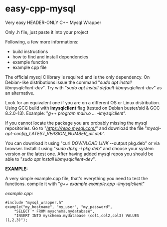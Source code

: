 # easy-cpp-mysql
Very easy HEADER-ONLY C++ Mysql Wrapper

Only .h file, just paste it into your project

Following, a few more informations:
* build instructions
* how to find and install dependencies
* example function
* example cpp file

The official mysql C library is required and is the only dependency.
On Debian-like distributions issue the command "*sudo apt install libmysqlclient-dev*".
Try with "*sudo apt install default-libmysqlclient-dev*" as an alternative.

Look for an equivalent one if you are on a different OS or Linux distribution.
Using GCC build with **lmysqlclient** flag (tested on Debian buster/sid & GCC 8.2.0-13).
Example: "*g++ program main.o ... -lmysqlclient*".

If you cannot locate the package you are probably missing the mysql repositories.
Go to "*https://repo.mysql.com/*" and download the file "*mysql-apt-config_LATEST_VERSION_NUMBER_all.deb*".

You can download it using "curl *DOWNLOAD LINK* --output pkg.deb" or via browser.
Install it using "*sudo dpkg -i pkg.deb*" and choose your system version or the latest one.
After having added mysql repos you should be able to "*sudo apt install libmysqlclient-dev*".

**EXAMPLE:**

A very simple example.cpp file, that's everything you need to test the functions.
compile it with "*g++ example example.cpp -lmysqlclient*"

*example.cpp:*

	#include "mysql_wrapper.h"
	example("my_hostname", "my_user", "my_password", 
		"SELECT * FROM myschema.mydatabase", 
		"INSERT INTO myschema.mydatabase (col1,col2,col3) VALUES (1,2,3)");
